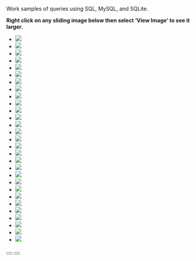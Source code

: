 Work samples of queries using SQL, MySQL, and SQLite.

**Right click on any sliding image below then select ‘View Image’ to see it larger.**
   <section style="position:relative">
      <div class="blogGlide fullWidth gliderMargin">
        <div class="glide__track" data-glide-el="track">
          <ul class="glide__slides">
            <li class="glide__slide">
              <img src="../assets/img/theme/6160SQLexamples_Page_01.png">
            </li>
            <li class="glide__slide">
              <img src="../assets/img/theme/6160SQLexamples_Page_02.png">
            </li>
            <li class="glide__slide">
              <img src="../assets/img/theme/6160SQLexamples_Page_03.png">
            </li>
            <li class="glide__slide">
              <img src="../assets/img/theme/6160SQLexamples_Page_04.png">
            </li>
            <li class="glide__slide">
              <img src="../assets/img/theme/6160SQLexamples_Page_05.png">
            </li>
             <li class="glide__slide">
              <img src="../assets/img/theme/6160SQLexamples_Page_06.png">
            </li><li class="glide__slide">
              <img src="../assets/img/theme/6160SQLexamples_Page_07.png">
            </li><li class="glide__slide">
              <img src="../assets/img/theme/6160SQLexamples_Page_08.png">
            </li><li class="glide__slide">
              <img src="../assets/img/theme/6160SQLexamples_Page_09.png">
            </li><li class="glide__slide">
              <img src="../assets/img/theme/6160SQLexamples_Page_10.png">
            </li><li class="glide__slide">
              <img src="../assets/img/theme/6160SQLexamples_Page_11.png">
            </li><li class="glide__slide">
              <img src="../assets/img/theme/6160SQLexamples_Page_12.png">
            </li><li class="glide__slide">
              <img src="../assets/img/theme/6160SQLexamples_Page_13.png">
            </li><li class="glide__slide">
              <img src="../assets/img/theme/6160SQLexamples_Page_14.png">
            </li><li class="glide__slide">
              <img src="../assets/img/theme/6160SQLexamples_Page_15.png">
            </li><li class="glide__slide">
              <img src="../assets/img/theme/6160SQLexamples_Page_16.png">
            </li><li class="glide__slide">
              <img src="../assets/img/theme/6160SQLexamples_Page_17.png">
            </li><li class="glide__slide">
              <img src="../assets/img/theme/6160SQLexamples_Page_18.png">
            </li><li class="glide__slide">
              <img src="../assets/img/theme/6160SQLexamples_Page_19.png">
            </li><li class="glide__slide">
              <img src="../assets/img/theme/6160SQLexamples_Page_20.png">
            </li><li class="glide__slide">
              <img src="../assets/img/theme/6160SQLexamples_Page_21.png">
            </li><li class="glide__slide">
              <img src="../assets/img/theme/6160SQLexamples_Page_22.png">
            </li><li class="glide__slide">
              <img src="../assets/img/theme/6160SQLexamples_Page_23.png">
            </li><li class="glide__slide">
              <img src="../assets/img/theme/6160SQLexamples_Page_24.png">
            </li><li class="glide__slide">
              <img src="../assets/img/theme/6160SQLexamples_Page_25.png">
            </li><li class="glide__slide">
              <img src="../assets/img/theme/6160SQLexamples_Page_26.png">
            </li><li class="glide__slide">
              <img src="../assets/img/theme/6160SQLexamples_Page_27.png">
            </li><li class="glide__slide">
              <img src="../assets/img/theme/6160SQLexamples_Page_28.png">
            </li><li class="glide__slide">
              <img src="../assets/img/theme/6160SQLexamples_Page_29.png">
            </li>
          </ul>
        </div>
        <div class="glide__arrows d-flex justify-content-center mt-4 position-static" data-glide-el="controls">
          <button class="glide__arrow text-default position-static" data-glide-dir="<"><i class="ni ni-bold-left"></i></button>
          <button class="glide__arrow text-default position-static" data-glide-dir=">"><i class="ni ni-bold-right"></i></button>
        </div>
      </div>
    </section>
